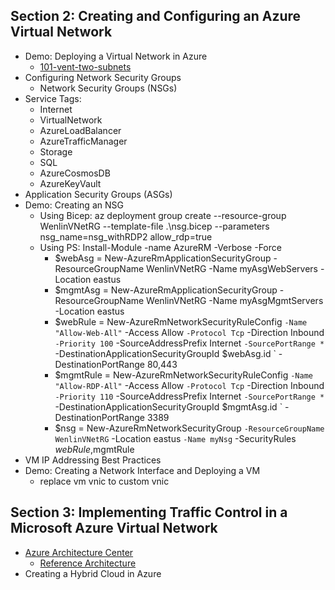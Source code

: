 ## Section 2: Creating and Configuring an Azure Virtual Network
* Demo: Deploying a Virtual Network in Azure
  - [101-vent-two-subnets](https://github.com/Azure/azure-quickstart-templates/tree/master/quickstarts/microsoft.network/vnet-two-subnets)
* Configuring Network Security Groups
  - Network Security Groups (NSGs)
* Service Tags: 
  - Internet
  - VirtualNetwork
  - AzureLoadBalancer
  - AzureTrafficManager
  - Storage
  - SQL
  - AzureCosmosDB
  - AzureKeyVault
* Application Security Groups (ASGs)
* Demo: Creating an NSG
  - Using Bicep: az deployment group create --resource-group WenlinVNetRG --template-file .\nsg.bicep --parameters nsg_name=nsg_withRDP2 allow_rdp=true
  - Using PS: Install-Module -name AzureRM -Verbose -Force
    - $webAsg = New-AzureRmApplicationSecurityGroup -ResourceGroupName WenlinVNetRG -Name myAsgWebServers -Location eastus
    - $mgmtAsg = New-AzureRmApplicationSecurityGroup -ResourceGroupName WenlinVNetRG -Name myAsgMgmtServers -Location eastus
    - $webRule = New-AzureRmNetworkSecurityRuleConfig `
        -Name "Allow-Web-All" `
        -Access Allow `
        -Protocol Tcp `
        -Direction Inbound `
        -Priority 100 `
        -SourceAddressPrefix Internet `
        -SourcePortRange * `
        -DestinationApplicationSecurityGroupId $webAsg.id `
        -DestinationPortRange 80,443
    - $mgmtRule = New-AzureRmNetworkSecurityRuleConfig `
        -Name "Allow-RDP-All" `
        -Access Allow `
        -Protocol Tcp `
        -Direction Inbound `
        -Priority 110 `
        -SourceAddressPrefix Internet `
        -SourcePortRange * `
        -DestinationApplicationSecurityGroupId $mgmtAsg.id `
        -DestinationPortRange 3389
    - $nsg = New-AzureRmNetworkSecurityGroup `
        -ResourceGroupName WenlinVNetRG `
        -Location eastus `
        -Name myNsg `
        -SecurityRules $webRule,$mgmtRule
* VM IP Addressing Best Practices
* Demo: Creating a Network Interface and Deploying a VM
  - replace vm vnic to custom vnic

## Section 3: Implementing Traffic Control in a Microsoft Azure Virtual Network
* [Azure Architecture Center](https://learn.microsoft.com/en-us/azure/architecture/)
  - [Reference Architecture](https://learn.microsoft.com/en-us/azure/architecture/browse/)
* Creating a Hybrid Cloud in Azure